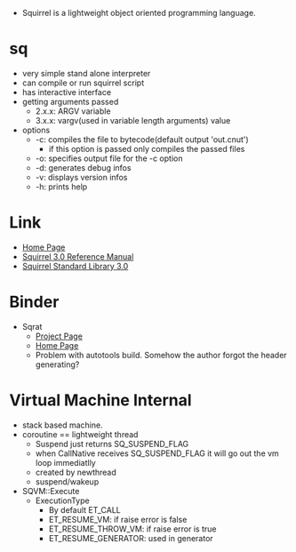 * Squirrel is a lightweight object oriented programming language.

# sq
* very simple stand alone interpreter
* can compile or run squirrel script
* has interactive interface
* getting arguments passed
  * 2.x.x: ARGV variable
  * 3.x.x: vargv(used in variable length arguments) value
* options
  * -c: compiles the file to bytecode(default output 'out.cnut')
    * if this option is passed only compiles the passed files
  * -o: specifies output file for the -c option
  * -d: generates debug infos
  * -v: displays version infos
  * -h: prints help

# Link 
* [Home Page](http://www.squirrel-lang.org/)
* [Squirrel 3.0 Reference Manual](http://www.squirrel-lang.org/doc/squirrel3.html)
* [Squirrel Standard Library 3.0](http://www.squirrel-lang.org/doc/sqstdlib3.html)

# Binder 
* Sqrat
  * [Project Page](http://sourceforge.net/projects/scrat/)
  * [Home Page](http://scrat.sourceforge.net/)
  * Problem with autotools build. Somehow the author forgot the header generating?

# Virtual Machine Internal 
* stack based machine.
* coroutine == lightweight thread
  * Suspend just returns SQ_SUSPEND_FLAG
  * when CallNative receives SQ_SUSPEND_FLAG it will go out the vm loop immediatlly
  * created by newthread
  * suspend/wakeup
* SQVM::Execute
  * ExecutionType
    * By default ET_CALL
    * ET_RESUME_VM: if raise error is false
    * ET_RESUME_THROW_VM: if raise error is true
    * ET_RESUME_GENERATOR: used in generator